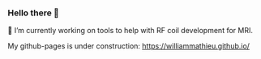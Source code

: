 ### Hello there 👋
🔭 I’m currently working on tools to help with RF coil development for MRI.

My github-pages is under construction: https://williammathieu.github.io/

<!--
**WilliamMathieu/williammathieu** is a ✨ _special_ ✨ repository because its `README.md` (this file) appears on your GitHub profile.

Here are some ideas to get you started:

- 🔭 I’m currently working on ...
- 🌱 I’m currently learning ...
- 👯 I’m looking to collaborate on ...
- 🤔 I’m looking for help with ...
- 💬 Ask me about ...
- 📫 How to reach me: ...
- 😄 Pronouns: ...
- ⚡ Fun fact: ...
-->
